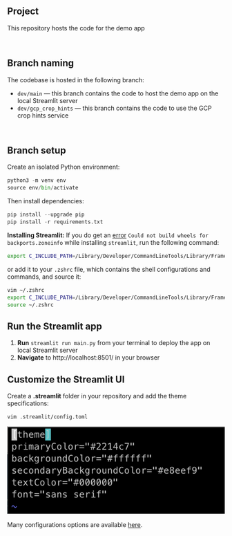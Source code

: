 ## Project

This repository hosts the code for the demo app



<p>&nbsp;</p>


## Branch naming

The codebase is hosted in the following branch:


- `dev/main` — this branch contains the code to host the demo app on the local Streamlit server
- `dev/gcp_crop_hints` — this branch contains the code to use the GCP crop hints service



<p>&nbsp;</p>

## Branch setup

Create an isolated Python environment:
```python
python3 -m venv env
source env/bin/activate
```

Then install dependencies:

```python
pip install --upgrade pip
pip install -r requirements.txt
```

**Installing Streamlit:** If you do get an [error](https://stackoverflow.com/questions/73512185/error-could-not-build-wheels-for-backports-zoneinfo-error-while-installing-dja) `Could not build wheels for backports.zoneinfo`
while installing `streamlit`, run the following command:

```bash
export C_INCLUDE_PATH=/Library/Developer/CommandLineTools/Library/Frameworks/Python3.framework/Versions/3.8/Headers
```

or add it to your `.zshrc` file, which contains the shell configurations and commands, and source it:

```bash
vim ~/.zshrc
export C_INCLUDE_PATH=/Library/Developer/CommandLineTools/Library/Frameworks/Python3.framework/Versions/3.8/Headers
source ~/.zshrc
```

## Run the Streamlit app

1. **Run** `streamlit run main.py` from your terminal to deploy the app on local Streamlit server 
2. **Navigate** to http://localhost:8501/ in your browser

## Customize the Streamlit UI
Create a **.streamlit** folder in your repository and add the theme specifications:
    
```bash
vim .streamlit/config.toml
```
![Alt text](public_assets/image_1.png?raw=true "Title")

Many configurations options are available [here](https://docs.streamlit.io/library/advanced-features/configuration).